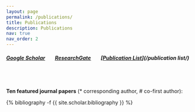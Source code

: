 ```yaml
---
layout: page
permalink: /publications/
title: Publications
description: Publications
nav: true
nav_order: 2
---
```

##### [<u><b>Google Scholar</b></u>](https://scholar.google.com/citations?user=SlXpfWMAAAAJ&hl=en)		&nbsp;&nbsp;&nbsp;&nbsp;&nbsp;&nbsp;			[<u><b>ResearchGate</b></u>](https://www.researchgate.net/profile/Zhiwei_Li22)		&nbsp;&nbsp;&nbsp;&nbsp;&nbsp;&nbsp;			[<u><b>Publication List</b></u>](/publication list/)

###### <br>

**Ten featured journal papers** (\* corresponding author, # co-first author):

<!-- _pages/publications.md -->

<div class="publications">{% bibliography -f {{ site.scholar.bibliography }} %}</div>

